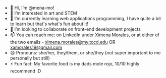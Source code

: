 - 👋 Hi, I’m @mena-mo! 
- 👀 I’m interested in art and STEM
- 🌱 I’m currently learning web applications programming, I have quite a bit to learn but that's what's fun about it!
- 💞️ I’m looking to collaborate on front-end development projects
- 📫 You can reach me: on LinkedIn under Ximena Morales, or at either of the two emails - ximena.morales@my.tccd.edu OR xamorales19@gmail.com
- 😄 Pronouns: she/her, they/them, or she/they (not super important to me personally but still)
- ⚡ Fun fact: My favorite food is my dads mole rojo, 10/10 highly recommend :D

<!---
mena-mo/mena-mo is a ✨ special ✨ repository because its `README.md` (this file) appears on your GitHub profile.
You can click the Preview link to take a look at your changes.
--->
